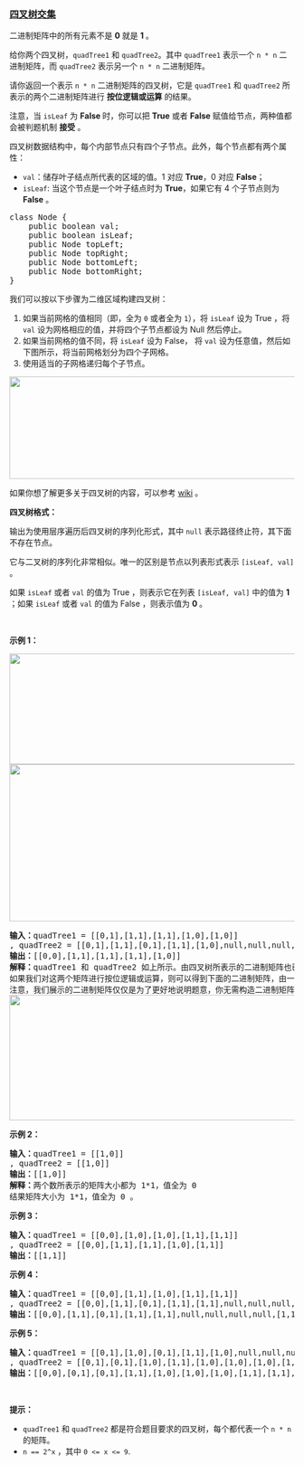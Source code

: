 ### [四叉树交集](https://leetcode-cn.com/problems/logical-or-of-two-binary-grids-represented-as-quad-trees)

<p>二进制矩阵中的所有元素不是 <strong>0</strong> 就是 <strong>1 </strong>。</p>

<p>给你两个四叉树，<code>quadTree1</code> 和 <code>quadTree2</code>。其中 <code>quadTree1</code> 表示一个 <code>n * n</code> 二进制矩阵，而 <code>quadTree2</code> 表示另一个 <code>n * n</code> 二进制矩阵。</p>

<p>请你返回一个表示 <code>n * n</code> 二进制矩阵的四叉树，它是 <code>quadTree1</code> 和 <code>quadTree2</code> 所表示的两个二进制矩阵进行 <strong>按位逻辑或运算</strong> 的结果。</p>

<p>注意，当 <code>isLeaf</code> 为 <strong>False </strong>时，你可以把 <strong>True</strong> 或者 <strong>False</strong> 赋值给节点，两种值都会被判题机制 <strong>接受</strong> 。</p>

<p>四叉树数据结构中，每个内部节点只有四个子节点。此外，每个节点都有两个属性：</p>

<ul>
	<li><code>val</code>：储存叶子结点所代表的区域的值。1 对应 <strong>True</strong>，0 对应 <strong>False</strong>；</li>
	<li><code>isLeaf</code>: 当这个节点是一个叶子结点时为 <strong>True</strong>，如果它有 4 个子节点则为 <strong>False</strong> 。</li>
</ul>

<pre>
class Node {
    public boolean val;
    public boolean isLeaf;
    public Node topLeft;
    public Node topRight;
    public Node bottomLeft;
    public Node bottomRight;
}</pre>

<p>我们可以按以下步骤为二维区域构建四叉树：</p>

<ol>
	<li>如果当前网格的值相同（即，全为 <code>0</code> 或者全为 <code>1</code>），将 <code>isLeaf</code> 设为 True ，将 <code>val</code> 设为网格相应的值，并将四个子节点都设为 Null 然后停止。</li>
	<li>如果当前网格的值不同，将 <code>isLeaf</code> 设为 False， 将 <code>val</code> 设为任意值，然后如下图所示，将当前网格划分为四个子网格。</li>
	<li>使用适当的子网格递归每个子节点。</li>
</ol>

<p><img alt="" src="https://assets.leetcode.com/uploads/2020/02/11/new_top.png" style="height: 181px; width: 777px;" /></p>

<p>如果你想了解更多关于四叉树的内容，可以参考 <a href="https://en.wikipedia.org/wiki/Quadtree">wiki</a> 。</p>

<p><strong>四叉树格式：</strong></p>

<p>输出为使用层序遍历后四叉树的序列化形式，其中 <code>null</code> 表示路径终止符，其下面不存在节点。</p>

<p>它与二叉树的序列化非常相似。唯一的区别是节点以列表形式表示 <code>[isLeaf, val]</code> 。</p>

<p>如果 <code>isLeaf</code> 或者 <code>val</code> 的值为 True ，则表示它在列表 <code>[isLeaf, val]</code> 中的值为 <strong>1</strong> ；如果 <code>isLeaf</code> 或者 <code>val</code> 的值为 False ，则表示值为 <strong>0 </strong>。</p>

<p> </p>

<p><strong>示例 1：</strong></p>

<p><img alt="" src="https://assets.leetcode.com/uploads/2020/02/11/qt1.png" style="height: 196px; width: 550px;" /> <img alt="" src="https://assets.leetcode.com/uploads/2020/02/11/qt2.png" style="height: 278px; width: 550px;" /></p>

<pre>
<strong>输入：</strong>quadTree1 = [[0,1],[1,1],[1,1],[1,0],[1,0]]
, quadTree2 = [[0,1],[1,1],[0,1],[1,1],[1,0],null,null,null,null,[1,0],[1,0],[1,1],[1,1]]
<strong>输出：</strong>[[0,0],[1,1],[1,1],[1,1],[1,0]]
<strong>解释：</strong>quadTree1 和 quadTree2 如上所示。由四叉树所表示的二进制矩阵也已经给出。
如果我们对这两个矩阵进行按位逻辑或运算，则可以得到下面的二进制矩阵，由一个作为结果的四叉树表示。
注意，我们展示的二进制矩阵仅仅是为了更好地说明题意，你无需构造二进制矩阵来获得结果四叉树。
<img alt="" src="https://assets.leetcode.com/uploads/2020/02/11/qtr.png" style="height: 222px; width: 777px;" />
</pre>

<p><strong>示例 2：</strong></p>

<pre>
<strong>输入：</strong>quadTree1 = [[1,0]]
, quadTree2 = [[1,0]]
<strong>输出：</strong>[[1,0]]
<strong>解释：</strong>两个数所表示的矩阵大小都为 1*1，值全为 0 
结果矩阵大小为 1*1，值全为 0 。
</pre>

<p><strong>示例 3：</strong></p>

<pre>
<strong>输入：</strong>quadTree1 = [[0,0],[1,0],[1,0],[1,1],[1,1]]
, quadTree2 = [[0,0],[1,1],[1,1],[1,0],[1,1]]
<strong>输出：</strong>[[1,1]]
</pre>

<p><strong>示例 4：</strong></p>

<pre>
<strong>输入：</strong>quadTree1 = [[0,0],[1,1],[1,0],[1,1],[1,1]]
, quadTree2 = [[0,0],[1,1],[0,1],[1,1],[1,1],null,null,null,null,[1,1],[1,0],[1,0],[1,1]]
<strong>输出：</strong>[[0,0],[1,1],[0,1],[1,1],[1,1],null,null,null,null,[1,1],[1,0],[1,0],[1,1]]
</pre>

<p><strong>示例 5：</strong></p>

<pre>
<strong>输入：</strong>quadTree1 = [[0,1],[1,0],[0,1],[1,1],[1,0],null,null,null,null,[1,0],[1,0],[1,1],[1,1]]
, quadTree2 = [[0,1],[0,1],[1,0],[1,1],[1,0],[1,0],[1,0],[1,1],[1,1]]
<strong>输出：</strong>[[0,0],[0,1],[0,1],[1,1],[1,0],[1,0],[1,0],[1,1],[1,1],[1,0],[1,0],[1,1],[1,1]]
</pre>

<p> </p>

<p><strong>提示：</strong></p>

<ul>
	<li><code>quadTree1</code> 和 <code>quadTree2</code> 都是符合题目要求的四叉树，每个都代表一个 <code>n * n</code> 的矩阵。</li>
	<li><code>n == 2^x</code> ，其中 <code>0 <= x <= 9</code>.</li>
</ul>
